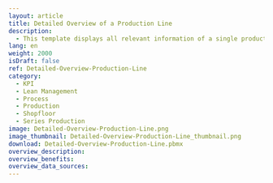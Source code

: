 ```yaml
---
layout: article
title: Detailed Overview of a Production Line
description: 
  - This template displays all relevant information of a single production line. It contains MES data, order information and employee news amongst others. In addition, the status of the other lines is shown in simplified form. Simply connect your data source of choice, for example SAP or OPC UA.
lang: en
weight: 2000
isDraft: false
ref: Detailed-Overview-Production-Line
category:
  - KPI
  - Lean Management
  - Process
  - Production
  - Shopfloor
  - Series Production
image: Detailed-Overview-Production-Line.png
image_thumbnail: Detailed-Overview-Production-Line_thumbnail.png
download: Detailed-Overview-Production-Line.pbmx
overview_description:
overview_benefits:
overview_data_sources:
---
```

